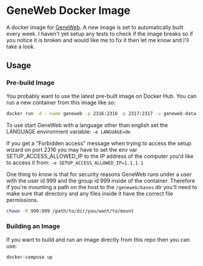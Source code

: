 # GeneWeb Docker Image
A docker image for [GeneWeb](https://github.com/geneweb/geneweb). A new image is set to automatically built every week. I haven't yet setup any tests to check if the image breaks so if you notice it is broken and would like me to fix it then let me know and I'll take a look.

## Usage

### Pre-build Image
You probably want to use the latest pre-built image on Docker Hub. You can run a new container from this image like so:
```bash
docker run -d --name geneweb -p 2316:2316 -p 2317:2317 -v geneweb-data:/geneweb/bases callumgare/geneweb:latest
```

To use start GeneWeb with a language other than english set the LANGUAGE environment variable: `-e LANGUAGE=de`

If you get a "Forbidden access" message when trying to access the setup wizard on port 2316 you may have to set the env var SETUP_ACCESS_ALLOWED_IP to the IP address of the computer you'd like to access it from: `-e SETUP_ACCESS_ALLOWED_IP=1.1.1.1`

One thing to know is that for security reasons GeneWeb runs under a user with the user id 999 and the group id 999 inside of the container. Therefore if you're mounting a path on the host to the `/geneweb/bases` dir you'll need to make sure that directory and any files inside it have the correct file permissions.
```bash
chown -R 999:999 /path/to/dir/you/want/to/mount
```

### Building an Image
If you want to build and run an image directly from this repo then you can use:
```
docker-compose up
```
